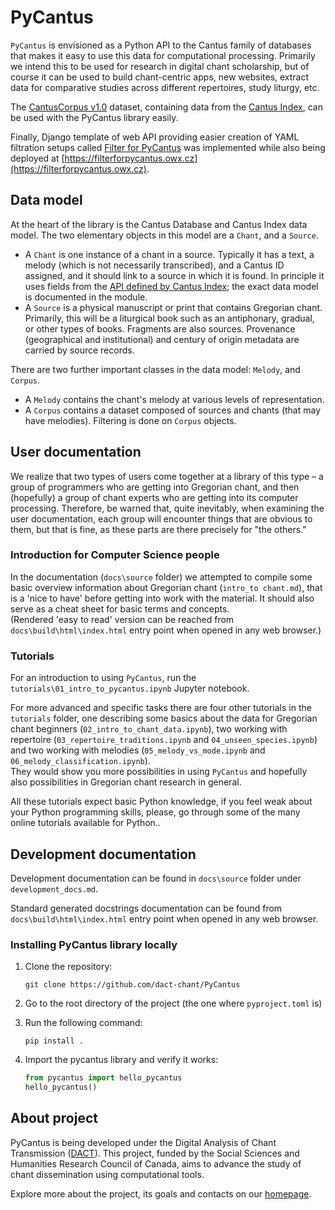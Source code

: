 # PyCantus
`PyCantus` is envisioned as a Python API to the Cantus family of databases that makes it easy to use this data for computational processing. Primarily we intend this to be used for research in digital chant scholarship, but of course it can be used to build chant-centric apps, new websites, extract data for comparative studies across different repertoires, study liturgy, etc.  
  
The [CantusCorpus v1.0](https://github.com/DvorakovaA/CantusCorpus) dataset, containing data from the [Cantus Index](https://cantusindex.org/), can be used with the PyCantus library easily.

Finally, Django template of web API providing easier creation of YAML filtration setups called [Filter for PyCantus](https://github.com/DvorakovaA/filterforpycantus) was implemented  while also being deployed at [https://filterforpycantus.owx.cz](https://filterforpycantus.owx.cz).

## Data model

At the heart of the library is the Cantus Database and Cantus Index data model. The two elementary objects in this model are a `Chant`, and a `Source`.

* A `Chant` is one instance of a chant in a source. Typically it has a text, a melody (which is not necessarily transcribed), and a Cantus ID assigned, and it should link to a source in which it is found. In principle it uses fields from the [API defined by Cantus Index](https://github.com/dact-chant/cantus-index/blob/main/README.md); the exact data model is documented in the module.
* A `Source` is a physical manuscript or print that contains Gregorian chant. Primarily, this will be a liturgical book such as an antiphonary, gradual, or other types of books. Fragments are also sources. Provenance (geographical and institutional) and century of origin metadata are carried by source records.

There are two further important classes in the data model: `Melody`, and `Corpus`.

* A `Melody` contains the chant's melody at various levels of representation.
* A `Corpus` contains a dataset composed of sources and chants (that may have melodies). Filtering is done on `Corpus` objects.

## User documentation

We realize that two types of users come together at a library of this type – a group of programmers who are getting into Gregorian chant, and then (hopefully) a group of chant experts who are getting into its computer processing. Therefore, be warned that, quite inevitably, when examining the user documentation, each group will encounter things that are obvious to them, but that is fine, as these parts are there precisely for "the others."

### Introduction for Computer Science people
In the documentation (`docs\source` folder) we attempted to compile some basic overview information about Gregorian chant (`intro_to chant.md`), that is a 'nice to have' before getting into work with the material. It should also serve as a cheat sheet for basic terms and concepts.  
(Rendered 'easy to read' version can be reached from `docs\build\html\index.html` entry point when opened in any web browser.)

### Tutorials

For an introduction to using `PyCantus`, run the `tutorials\01_intro_to_pycantus.ipynb` Jupyter notebook.  
  
For more advanced and specific tasks there are four other tutorials in the `tutorials` folder, one describing some basics about the data for Gregorian chant beginners (`02_intro_to_chant_data.ipynb`), two working with repertoire (`03_repertoire_traditions.ipynb` and `04_unseen_species.ipynb`) and two working with melodies (`05_melody_vs_mode.ipynb` and `06_melody_classification.ipynb`).  
They would show you more possibilities in using `PyCantus` and hopefully also possibilities in Gregorian chant research in general.  
  
All these tutorials expect basic Python knowledge, if you feel weak about your Python programming skills, please, go through some of the many online tutorials available for Python.. 

## Development documentation

Development documentation can be found in `docs\source` folder under `development_docs.md`.  

Standard generated docstrings documentation can be found from `docs\build\html\index.html` entry point when opened in any web browser.


### Installing PyCantus library locally

1. Clone the repository:
    
    ```git clone https://github.com/dact-chant/PyCantus```
   
2. Go to the root directory of the project (the one where `pyproject.toml` is)
3. Run the following command:

    ```pip install .```
   
4. Import the pycantus library and verify it works:

    ```python
    from pycantus import hello_pycantus
    hello_pycantus()
    ```

## About project

PyCantus is being developed under the Digital Analysis of Chant Transmission ([DACT](https://dact-chant.ca/)). This project, funded by the Social Sciences and Humanities Research Council of Canada, aims to advance the study of chant dissemination using computational tools.

Explore more about the project, its goals and contacts on our [homepage](https://ufal.mff.cuni.cz/grants/dact).

